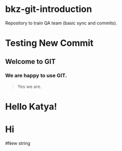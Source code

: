 # bkz-git-introduction
Repository to train QA team (basic sync and commits).

# Testing New Commit

## Welcome to GIT

### We are happy to use GIT.

> Yes we are. 


# Hello Katya!
# Hi
#New string